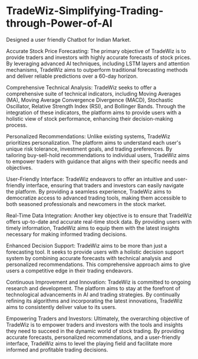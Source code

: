 # TradeWiz-Simplifying-Trading-through-Power-of-AI
Designed a user friendly Chatbot for Indian Market.

Accurate Stock Price Forecasting: The primary objective of TradeWiz is to provide
traders and investors with highly accurate forecasts of stock prices. By leveraging
advanced AI techniques, including LSTM layers and attention mechanisms,
TradeWiz aims to outperform traditional forecasting methods and deliver reliable
predictions over a 60-day horizon.

Comprehensive Technical Analysis: TradeWiz seeks to offer a comprehensive suite of
technical indicators, including Moving Averages (MA), Moving Average
Convergence Divergence (MACD), Stochastic Oscillator, Relative Strength Index
(RSI), and Bollinger Bands. Through the integration of these indicators, the platform
aims to provide users with a holistic view of stock performance, enhancing their
decision-making process.

Personalized Recommendations: Unlike existing systems, TradeWiz prioritizes
personalization. The platform aims to understand each user's unique risk tolerance,
investment goals, and trading preferences. By tailoring buy-sell-hold
recommendations to individual users, TradeWiz aims to empower traders with
guidance that aligns with their specific needs and objectives.

User-Friendly Interface: TradeWiz endeavors to offer an intuitive and user-friendly
interface, ensuring that traders and investors can easily navigate the platform. By
providing a seamless experience, TradeWiz aims to democratize access to advanced
trading tools, making them accessible to both seasoned professionals and newcomers
in the stock market.

Real-Time Data Integration: Another key objective is to ensure that TradeWiz offers
up-to-date and accurate real-time stock data. By providing users with timely
information, TradeWiz aims to equip them with the latest insights necessary for
making informed trading decisions.

Enhanced Decision Support: TradeWiz aims to be more than just a forecasting tool. It
seeks to provide users with a holistic decision support system by combining accurate
forecasts with technical analysis and personalized recommendations. This
comprehensive approach aims to give users a competitive edge in their trading
endeavors.

Continuous Improvement and Innovation: TradeWiz is committed to ongoing
research and development. The platform aims to stay at the forefront of technological
advancements in AI and trading strategies. By continually refining its algorithms and
incorporating the latest innovations, TradeWiz aims to consistently deliver value to its
users.

Empowering Traders and Investors: Ultimately, the overarching objective of
TradeWiz is to empower traders and investors with the tools and insights they need to
succeed in the dynamic world of stock trading. By providing accurate forecasts,
personalized recommendations, and a user-friendly interface, TradeWiz aims to level
the playing field and facilitate more informed and profitable trading decisions.
